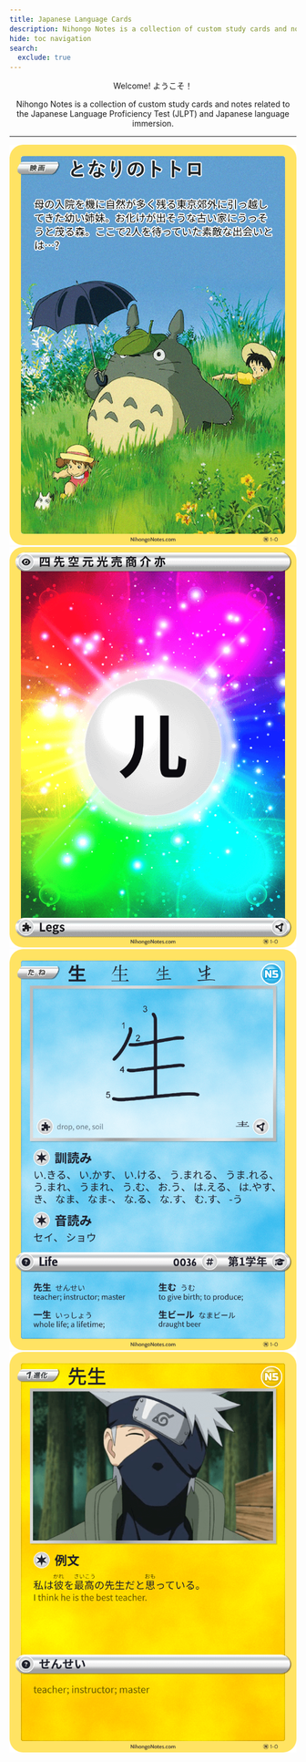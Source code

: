 ```yaml
---
title: Japanese Language Cards
description: Nihongo Notes is a collection of custom study cards and notes related to the Japanese Language Proficiency Test (JLPT) and Japanese language immersion.
hide: toc navigation
search:
  exclude: true
---
```


<h1 style="display:none;margin:0;">Nihongo Notes</h1>

<div style="text-align:center;">
<p>Welcome! ようこそ！</p>
<p>Nihongo Notes is a collection of custom study cards and notes related to the Japanese Language Proficiency Test (JLPT) and Japanese language immersion.</p>
</div>

<hr>

<div class="card-grid card-grid--fan" markdown>

<div class="card" markdown>
<img src="images/cards/film/ghibli/card-totoro.png" alt="となりのトトロ" loading="lazy">
</div>

<div class="card" markdown>
<img src="images/cards/card-p001-legs.png" alt="Legs" loading="lazy">
</div>

<div class="card" markdown>
<img src="images/cards/card-0036-life.png" alt="生" loading="lazy">
</div>

<div class="card" markdown>
<img src="images/cards/card-n5-vocab-sensei.png" alt="先生" loading="lazy">
</div>

</div>
